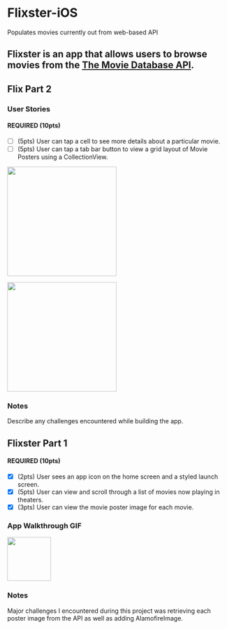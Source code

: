 # Flixster-iOS
Populates movies currently out from web-based API

Flixster is an app that allows users to browse movies from the [The Movie Database API](http://docs.themoviedb.apiary.io/#).
---

## Flix Part 2

### User Stories

#### REQUIRED (10pts)
- [ ] (5pts) User can tap a cell to see more details about a particular movie.
- [ ] (5pts) User can tap a tab bar button to view a grid layout of Movie Posters using a CollectionView.

<img src="" width=250><br>

<img src="" width=250><br> 

### Notes
Describe any challenges encountered while building the app.

## Flixster Part 1

#### REQUIRED (10pts)
- [x] (2pts) User sees an app icon on the home screen and a styled launch screen.
- [x] (5pts) User can view and scroll through a list of movies now playing in theaters.
- [x] (3pts) User can view the movie poster image for each movie.

### App Walkthrough GIF

<img src="https://user-images.githubusercontent.com/40500769/190826670-7057d24f-ba8f-428e-8e07-b98c9f4d3f0e.gif" width=100/>

### Notes
Major challenges I encountered during this project was retrieving each poster image from the API as well as adding AlamofireImage.
